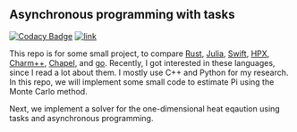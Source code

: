 ## Asynchronous programming with tasks

[![Codacy Badge](https://app.codacy.com/project/badge/Grade/b3f6fa94ac1144d6a9468da4e55b111d)](https://www.codacy.com/gh/diehlpk/async_heat_equation/dashboard?utm_source=github.com&amp;utm_medium=referral&amp;utm_content=diehlpk/async_heat_equation&amp;utm_campaign=Badge_Grade) [![link](https://circleci.com/gh/diehlpk/async_heat_equation/tree/main.svg?style=shield)](https://circleci.com/gh/diehlpk/async_heat_equation/tree/main) 

This repo is for some small project, to compare [Rust](https://www.rust-lang.org/), [Julia](https://julialang.org/), [Swift](https://developer.apple.com/swift/), [HPX](https://github.com/STEllAR-GROUP/hpx), [Charm++](http://charmplusplus.org/), [Chapel](https://chapel-lang.org/), and [go](https://go.dev/). Recently, I got interested in these languages, 
since I read a lot about them. I mostly use C++ and Python for my research. In this repo, we will implement some 
small code to estimate Pi using the Monte Carlo method.

Next, we implement a solver for the one-dimensional heat eqaution using tasks and asynchronous programming. 

